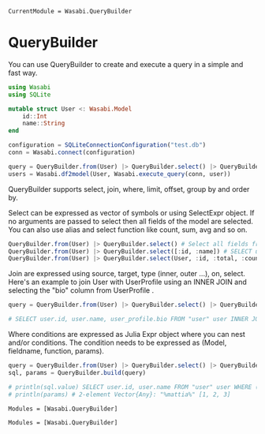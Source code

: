 ```@meta
CurrentModule = Wasabi.QueryBuilder
```

# QueryBuilder

You can use QueryBuilder to create and execute a query in a simple and fast way.
```julia
using Wasabi
using SQLite

mutable struct User <: Wasabi.Model
    id::Int
    name::String
end

configuration = SQLiteConnectionConfiguration("test.db")
conn = Wasabi.connect(configuration)

query = QueryBuilder.from(User) |> QueryBuilder.select() |> QueryBuilder.limit(1)
users = Wasabi.df2model(User, Wasabi.execute_query(conn, user))
```

QueryBuilder supports select, join, where, limit, offset, group by and order by.

Select can be expressed as vector of symbols or using SelectExpr object. If no arguments are passed to select then all fields of the model are selected. You can also use alias and select function like count, sum, avg and so on.

```julia
QueryBuilder.from(User) |> QueryBuilder.select() # Select all fields from user model
QueryBuilder.from(User) |> QueryBuilder.select([:id, :name]) # SELECT user_alias.id, user_alias.name FROM user user_alias
QueryBuilder.from(User) |> QueryBuilder.select(User, :id, :total, :count) # SELECT COUNT(user_alias.id) AS total FROM user user_alias
```

Join are expressed using source, target, type (inner, outer ...), on, select.
Here's an example to join User with UserProfile using an INNER JOIN and selecting the "bio" column from UserProfile .


```julia
query = QueryBuilder.from(User) |> QueryBuilder.select() |> QueryBuilder.join(User, UserProfile, :inner, (:id, :user_id), [:bio])

# SELECT user.id, user.name, user_profile.bio FROM "user" user INNER JOIN "user_profile" user_profile ON user.id = user_profile.user_id
```

Where conditions are expressed as Julia Expr object where you can nest and/or conditions. The condition needs to be expressed as (Model, fieldname, function, params).

```julia
query = QueryBuilder.from(User) |> QueryBuilder.select() |> QueryBuilder.where(:(or, (User, name, like, "%mattia%"), (User, id, in, [1, 2, 3]))) |> QueryBuilder.limit(1)
sql, params = QueryBuilder.build(query)

# println(sql.value) SELECT user.id, user.name FROM "user" user WHERE (user.name LIKE $1 OR user.id IN $2) LIMIT 1
# println(params) # 2-element Vector{Any}: "%mattia%" [1, 2, 3]
```

```@index
Modules = [Wasabi.QueryBuilder]
```

```@autodocs
Modules = [Wasabi.QueryBuilder]
```
